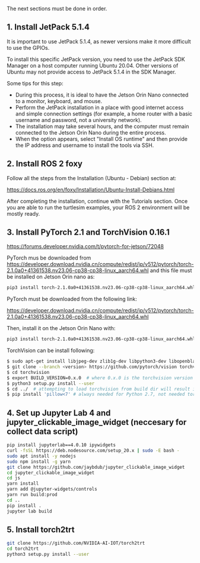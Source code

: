The next sections must be done in order.

## 1. Install JetPack 5.1.4

It is important to use JetPack 5.1.4, as newer versions make it more difficult to use the GPIOs.

To install this specific JetPack version, you need to use the JetPack SDK Manager on a host computer running Ubuntu 20.04. Other versions of Ubuntu may not provide access to JetPack 5.1.4 in the SDK Manager.

Some tips for this step:

- During this process, it is ideal to have the Jetson Orin Nano connected to a monitor, keyboard, and mouse.  
- Perform the JetPack installation in a place with good internet access and simple connection settings (for example, a home router with a basic username and password, not a university network).  
- The installation may take several hours, and the computer must remain connected to the Jetson Orin Nano during the entire process.  
- When the option appears, select "Install OS runtime" and then provide the IP address and username to install the tools via SSH.



## 2. Install ROS 2 foxy

Follow all the steps from the Installation (Ubuntu - Debian) section at:

https://docs.ros.org/en/foxy/Installation/Ubuntu-Install-Debians.html

After completing the installation, continue with the Tutorials section. Once you are able to run the turtlesim examples, your ROS 2 environment will be mostly ready.

## 3. Install PyTorch 2.1 and TorchVision 0.16.1

https://forums.developer.nvidia.com/t/pytorch-for-jetson/72048

PyTorch mus be downloaded from https://developer.download.nvidia.cn/compute/redist/jp/v512/pytorch/torch-2.1.0a0+41361538.nv23.06-cp38-cp38-linux_aarch64.whl and this file must be installed on Jetson Orin nano as:

```bash
pip3 install torch-2.1.0a0+41361538.nv23.06-cp38-cp38-linux_aarch64.whl](https://forums.developer.nvidia.com/t/pytorch-for-jetson/72048
```

PyTorch must be downloaded from the following link:

https://developer.download.nvidia.cn/compute/redist/jp/v512/pytorch/torch-2.1.0a0+41361538.nv23.06-cp38-cp38-linux_aarch64.whl

Then, install it on the Jetson Orin Nano with:

```bash
pip3 install torch-2.1.0a0+41361538.nv23.06-cp38-cp38-linux_aarch64.whl)
```

TorchVision can be install following: 

```bash
$ sudo apt-get install libjpeg-dev zlib1g-dev libpython3-dev libopenblas-dev libavcodec-dev libavformat-dev libswscale-dev
$ git clone --branch <version> https://github.com/pytorch/vision torchvision   # see below for version of torchvision to download
$ cd torchvision
$ export BUILD_VERSION=0.x.0  # where 0.x.0 is the torchvision version  
$ python3 setup.py install --user
$ cd ../  # attempting to load torchvision from build dir will result in import error
$ pip install 'pillow<7' # always needed for Python 2.7, not needed torchvision v0.5.0+ with Python 3.6
```

## 4. Set up Jupyter Lab 4 and jupyter_clickable_image_widget (neccesary for collect data script)
```bash
pip install jupyterlab==4.0.10 ipywidgets
curl -fsSL https://deb.nodesource.com/setup_20.x | sudo -E bash -
sudo apt install -y nodejs
sudo npm install -g yarn
git clone https://github.com/jaybdub/jupyter_clickable_image_widget
cd jupyter_clickable_image_widget
cd js
yarn install
yarn add @jupyter-widgets/controls
yarn run build:prod
cd ..
pip install .
jupyter lab build
```

## 5. Install torch2trt
```bash
git clone https://github.com/NVIDIA-AI-IOT/torch2trt
cd torch2trt
python3 setup.py install --user
```
